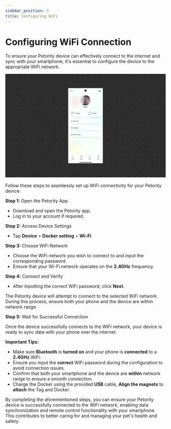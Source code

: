 ```yaml
---
sidebar_position: 3
title: Configuring WiFi
---
```


# Configuring WiFi Connection
To ensure your Petority device can effectively connect to the internet and sync with your smartphone, it's essential to configure the device to the appropriate WiFi network.

![WiFi](/img/WiFi/Configuring-wifi.gif)

Follow these steps to seamlessly set up WiFi connectivity for your Petority device:

**Step 1:** Open the Petority App

+ Download and open the Petority app.
+ Log in to your account if required.

**Step 2:** Access Device Settings

+ Tap **Device** > **Docker setting** > **Wi-Fi**

**Step 3:** Choose WiFi Network
+ Choose the WiFi network you wish to connect to and input the corresponding password.
+ Ensure that your Wi-Fi network operates on the **2.4GHz** frequency.

**Step 4:** Connect and Verify

+ After inputting the correct WiFi password, click **Next**.
  
The Petority device will attempt to connect to the selected WiFi network. During this process, ensure both your phone and the device are within network range.

**Step 5:** Wait for Successful Connection

Once the device successfully connects to the WiFi network, your device is ready to sync data with your phone over the internet.

**Important Tips:**
+ Make sure **Bluetooth** is **turned on** and your phone is **connected** to a **2.4GHz** WiFi.
+ Ensure you input the **correct** WiFi password during the configuration to avoid connection issues.
+ Confirm that both your smartphone and the device are **within** network range to ensure a smooth connection.
+ Charge the Docker using the provided **USB** cable, **Align the magnets** to **attach** the Tag and Docker.

By completing the aforementioned steps, you can ensure your Petority device is successfully connected to the WiFi network, enabling data synchronization and remote control functionality with your smartphone. This contributes to better caring for and managing your pet's health and safety.
